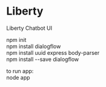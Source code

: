 # Liberty
Liberty Chatbot UI


npm init <br>
npm install dialogflow <br>
npm install uuid express body-parser <br>
npm install --save dialogflow <br>


to run app: <br>
node app <br>
